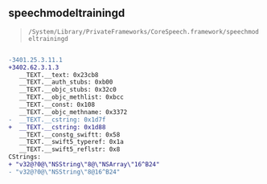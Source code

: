 ## speechmodeltrainingd

> `/System/Library/PrivateFrameworks/CoreSpeech.framework/speechmodeltrainingd`

```diff

-3401.25.3.11.1
+3402.62.3.1.3
   __TEXT.__text: 0x23cb8
   __TEXT.__auth_stubs: 0xb00
   __TEXT.__objc_stubs: 0x32c0
   __TEXT.__objc_methlist: 0xbcc
   __TEXT.__const: 0x108
   __TEXT.__objc_methname: 0x3372
-  __TEXT.__cstring: 0x1d7f
+  __TEXT.__cstring: 0x1d88
   __TEXT.__constg_swiftt: 0x58
   __TEXT.__swift5_typeref: 0x1a
   __TEXT.__swift5_reflstr: 0x8
CStrings:
+ "v32@?0@\"NSString\"8@\"NSArray\"16^B24"
- "v32@?0@\"NSString\"8@16^B24"

```
